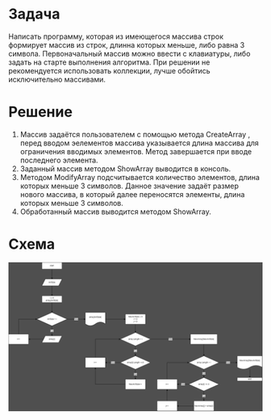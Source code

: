 # Задача 

Написать программу, которая из имеющегося массива строк формирует массив из строк, длинна которых меньше, либо равна 3 символа. Первоначальный массив можно ввести с клавиатуры, либо задать на старте выполнения алгоритма. При решении не рекомендуется использовать коллекции, лучше обойтись исключительно массивами.

# Решение

1. Массив задаётся пользователем с помощью метода CreateArray , перед вводом эелементов массива указывается длина массива для ограничения вводимых элементов. Метод завершается при вводе последнего элемента.
2. Заданный массив методом ShowArray выводится в консоль.
3. Методом ModifyArray подсчитывается количество элементов, длина которых меньше 3 символов. 
Данное значение задаёт размер нового массива, в который далее переносятся элементы, длина которых меньше 3 символов.
4. Обработанный массив выводится методом ShowArray.

# Схема

![](img/seeme.png)